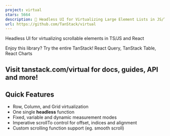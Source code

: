 ```yaml
---
project: virtual
stars: 5664
description: 🤖 Headless UI for Virtualizing Large Element Lists in JS/TS, React, Solid, Vue and Svelte
url: https://github.com/TanStack/virtual
---
```


Headless UI for virtualizing scrollable elements in TS/JS and React

  
  

Enjoy this library? Try the entire TanStack! React Query, TanStack Table, React Charts

Visit tanstack.com/virtual for docs, guides, API and more!
----------------------------------------------------------

Quick Features
--------------

-   Row, Column, and Grid virtualization
-   One single **headless** function
-   Fixed, variable and dynamic measurement modes
-   Imperative scrollTo control for offset, indices and alignment
-   Custom scrolling function support (eg. smooth scroll)

